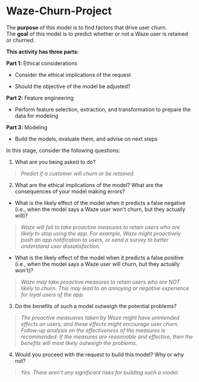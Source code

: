 # Waze-Churn-Project
The **purpose** of this model is to find factors that drive user churn.  
The **goal** of this model is to predict whether or not a Waze user is retained or churned.

**This activity has three parts:**

**Part 1:** Ethical considerations
* Consider the ethical implications of the request

* Should the objective of the model be adjusted?

**Part 2:** Feature engineering

 * Perform feature selection, extraction, and transformation to prepare the data for modeling

**Part 3:** Modeling

 * Build the models, evaluate them, and advise on next steps

In this stage, consider the following questions:

1.   What are you being asked to do?
> _Predict if a customer will churn or be retained._

2.   What are the ethical implications of the model? What are the consequences of your model making errors?
  *   What is the likely effect of the model when it predicts a false negative (i.e., when the model says a Waze user won't churn, but they actually will)?
  > _Waze will fail to take proactive measures to retain users who are likely to stop using the app. For example, Waze might proactively push an app notification to users, or send a survey to better understand user dissatisfaction._
  *   What is the likely effect of the model when it predicts a false positive (i.e., when the model says a Waze user will churn, but they actually won't)?
  > _Waze may take proactive measures to retain users who are NOT likely to churn. This may lead to an annoying or negative experience for loyal users of the app._
3.   Do the benefits of such a model outweigh the potential problems?
  > _The proactive measueres taken by Waze might have unintended effects on users, and these effects might encourage user churn. Follow-up analysis on the effectiveness of the measures is recommended. If the measures are reasonable and effective, then the benefits will most likely outweigh the problems._
4.   Would you proceed with the request to build this model? Why or why not?

  >_Yes. There aren't any significant risks for building such a model._
